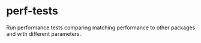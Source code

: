 # perf-tests

Run performance tests comparing matching performance to other packages and with different parameters.

